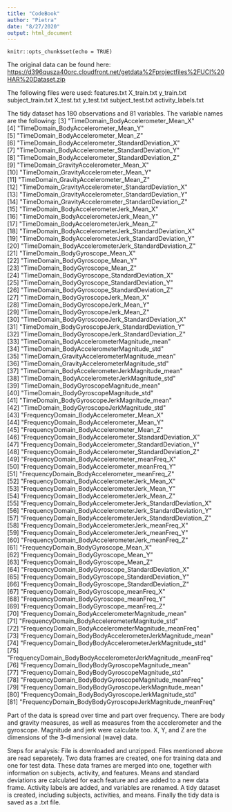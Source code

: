 ```yaml
---
title: "CodeBook"
author: "Pietra"
date: "8/27/2020"
output: html_document
---
```


```{r setup, include=FALSE}
knitr::opts_chunk$set(echo = TRUE)
```

The original data can be found here:
https://d396qusza40orc.cloudfront.net/getdata%2Fprojectfiles%2FUCI%20HAR%20Dataset.zip

The following files were used:
features.txt
X_train.txt
y_train.txt
subject_train.txt
X_test.txt
y_test.txt
subject_test.txt
activity_labels.txt

The tidy dataset has 180 observations and 81 variables. The variable names are the following:
 [3] "TimeDomain_BodyAccelerometer_Mean_X"                        
 [4] "TimeDomain_BodyAccelerometer_Mean_Y"                        
 [5] "TimeDomain_BodyAccelerometer_Mean_Z"                        
 [6] "TimeDomain_BodyAccelerometer_StandardDeviation_X"           
 [7] "TimeDomain_BodyAccelerometer_StandardDeviation_Y"           
 [8] "TimeDomain_BodyAccelerometer_StandardDeviation_Z"           
 [9] "TimeDomain_GravityAccelerometer_Mean_X"                     
[10] "TimeDomain_GravityAccelerometer_Mean_Y"                     
[11] "TimeDomain_GravityAccelerometer_Mean_Z"                     
[12] "TimeDomain_GravityAccelerometer_StandardDeviation_X"        
[13] "TimeDomain_GravityAccelerometer_StandardDeviation_Y"        
[14] "TimeDomain_GravityAccelerometer_StandardDeviation_Z"        
[15] "TimeDomain_BodyAccelerometerJerk_Mean_X"                    
[16] "TimeDomain_BodyAccelerometerJerk_Mean_Y"                    
[17] "TimeDomain_BodyAccelerometerJerk_Mean_Z"                    
[18] "TimeDomain_BodyAccelerometerJerk_StandardDeviation_X"       
[19] "TimeDomain_BodyAccelerometerJerk_StandardDeviation_Y"       
[20] "TimeDomain_BodyAccelerometerJerk_StandardDeviation_Z"       
[21] "TimeDomain_BodyGyroscope_Mean_X"                            
[22] "TimeDomain_BodyGyroscope_Mean_Y"                            
[23] "TimeDomain_BodyGyroscope_Mean_Z"                            
[24] "TimeDomain_BodyGyroscope_StandardDeviation_X"               
[25] "TimeDomain_BodyGyroscope_StandardDeviation_Y"               
[26] "TimeDomain_BodyGyroscope_StandardDeviation_Z"               
[27] "TimeDomain_BodyGyroscopeJerk_Mean_X"                        
[28] "TimeDomain_BodyGyroscopeJerk_Mean_Y"                        
[29] "TimeDomain_BodyGyroscopeJerk_Mean_Z"                        
[30] "TimeDomain_BodyGyroscopeJerk_StandardDeviation_X"           
[31] "TimeDomain_BodyGyroscopeJerk_StandardDeviation_Y"           
[32] "TimeDomain_BodyGyroscopeJerk_StandardDeviation_Z"           
[33] "TimeDomain_BodyAccelerometerMagnitude_mean"                 
[34] "TimeDomain_BodyAccelerometerMagnitude_std"                  
[35] "TimeDomain_GravityAccelerometerMagnitude_mean"              
[36] "TimeDomain_GravityAccelerometerMagnitude_std"               
[37] "TimeDomain_BodyAccelerometerJerkMagnitude_mean"             
[38] "TimeDomain_BodyAccelerometerJerkMagnitude_std"              
[39] "TimeDomain_BodyGyroscopeMagnitude_mean"                     
[40] "TimeDomain_BodyGyroscopeMagnitude_std"                      
[41] "TimeDomain_BodyGyroscopeJerkMagnitude_mean"                 
[42] "TimeDomain_BodyGyroscopeJerkMagnitude_std"                  
[43] "FrequencyDomain_BodyAccelerometer_Mean_X"                   
[44] "FrequencyDomain_BodyAccelerometer_Mean_Y"                   
[45] "FrequencyDomain_BodyAccelerometer_Mean_Z"                   
[46] "FrequencyDomain_BodyAccelerometer_StandardDeviation_X"      
[47] "FrequencyDomain_BodyAccelerometer_StandardDeviation_Y"      
[48] "FrequencyDomain_BodyAccelerometer_StandardDeviation_Z"      
[49] "FrequencyDomain_BodyAccelerometer_meanFreq_X"               
[50] "FrequencyDomain_BodyAccelerometer_meanFreq_Y"               
[51] "FrequencyDomain_BodyAccelerometer_meanFreq_Z"               
[52] "FrequencyDomain_BodyAccelerometerJerk_Mean_X"               
[53] "FrequencyDomain_BodyAccelerometerJerk_Mean_Y"               
[54] "FrequencyDomain_BodyAccelerometerJerk_Mean_Z"               
[55] "FrequencyDomain_BodyAccelerometerJerk_StandardDeviation_X"  
[56] "FrequencyDomain_BodyAccelerometerJerk_StandardDeviation_Y"  
[57] "FrequencyDomain_BodyAccelerometerJerk_StandardDeviation_Z"  
[58] "FrequencyDomain_BodyAccelerometerJerk_meanFreq_X"           
[59] "FrequencyDomain_BodyAccelerometerJerk_meanFreq_Y"           
[60] "FrequencyDomain_BodyAccelerometerJerk_meanFreq_Z"           
[61] "FrequencyDomain_BodyGyroscope_Mean_X"                       
[62] "FrequencyDomain_BodyGyroscope_Mean_Y"                       
[63] "FrequencyDomain_BodyGyroscope_Mean_Z"                       
[64] "FrequencyDomain_BodyGyroscope_StandardDeviation_X"          
[65] "FrequencyDomain_BodyGyroscope_StandardDeviation_Y"          
[66] "FrequencyDomain_BodyGyroscope_StandardDeviation_Z"          
[67] "FrequencyDomain_BodyGyroscope_meanFreq_X"                   
[68] "FrequencyDomain_BodyGyroscope_meanFreq_Y"                   
[69] "FrequencyDomain_BodyGyroscope_meanFreq_Z"                   
[70] "FrequencyDomain_BodyAccelerometerMagnitude_mean"            
[71] "FrequencyDomain_BodyAccelerometerMagnitude_std"             
[72] "FrequencyDomain_BodyAccelerometerMagnitude_meanFreq"        
[73] "FrequencyDomain_BodyBodyAccelerometerJerkMagnitude_mean"    
[74] "FrequencyDomain_BodyBodyAccelerometerJerkMagnitude_std"     
[75] "FrequencyDomain_BodyBodyAccelerometerJerkMagnitude_meanFreq"
[76] "FrequencyDomain_BodyBodyGyroscopeMagnitude_mean"            
[77] "FrequencyDomain_BodyBodyGyroscopeMagnitude_std"             
[78] "FrequencyDomain_BodyBodyGyroscopeMagnitude_meanFreq"        
[79] "FrequencyDomain_BodyBodyGyroscopeJerkMagnitude_mean"        
[80] "FrequencyDomain_BodyBodyGyroscopeJerkMagnitude_std"         
[81] "FrequencyDomain_BodyBodyGyroscopeJerkMagnitude_meanFreq"

Part of the data is spread over time and part over frequency. There are body and gravity measures, as well as measures from the accelerometer and the gyroscope. Magnitude and jerk were calculate too. X, Y, and Z are the dimensions of the 3-dimensional (wave) data. 

Steps for analysis:
File is downloaded and unzipped.
Files mentioned above are read separetely.
Two data frames are created, one for training data and one for test data.
These data frames are merged into one, together with information on subjects, activity, and features.
Means and standard deviations are calculated for each feature and are added to a new data frame.
Activity labels are added, and variables are renamed.
A tidy dataset is created, including subjects, activities, and means.
Finally the tidy data is saved as a .txt file.


